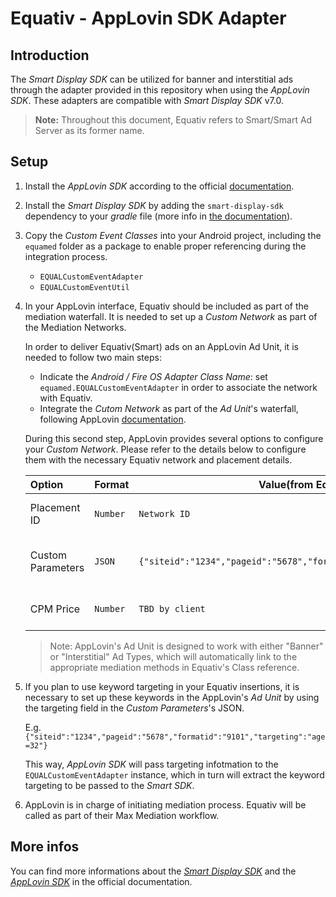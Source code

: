 Equativ - AppLovin SDK Adapter
==============================================

Introduction
------------
The _Smart Display SDK_ can be utilized for banner and interstitial ads through the adapter provided in this repository when using the  _AppLovin SDK_. These adapters are compatible with _Smart Display SDK_ v7.0.
> **Note:** Throughout this document, Equativ refers to Smart/Smart Ad Server as its former name.

Setup
-----

1) Install the _AppLovin SDK_ according to the official [documentation](https://dash.applovin.com/documentation/mediation/android/getting-started/integration).

2) Install the _Smart Display SDK_ by adding the ```smart-display-sdk``` dependency to your _gradle_ file (more info in [the documentation](https://documentation.smartadserver.com/displaySDK/android/gettingstarted.html)).

3) Copy the _Custom Event Classes_ into your Android project, including the ```equamed``` folder as a package to enable proper referencing during the integration process.

    * ```EQUALCustomEventAdapter```
    * ```EQUALCustomEventUtil```

4) In your AppLovin interface, Equativ should be included as part of the mediation waterfall. It is needed to set up a _Custom Network_ as part of the Mediation Networks.

    In order to deliver Equativ(Smart) ads on an AppLovin Ad Unit, it is needed to follow two main steps:

    * Indicate the _Android / Fire OS Adapter Class Name_: set `equamed.EQUALCustomEventAdapter` in order to associate the network with Equativ.
    * Integrate the _Cutom Network_ as part of the _Ad Unit_'s waterfall, following AppLovin [documentation](https://dash.applovin.com/documentation/mediation/ui-max/ad-units/create-ad-unit).

    During this second step, AppLovin provides several options to configure your _Custom Network_. Please refer to the details below to configure them with the necessary Equativ network and placement details.

    | **Option**|**Format**| **Value(from Equativ)** | **Description**  |
    | :--   | :-- | --------------- | --------------- |
    | Placement ID      | `Number` |```Network ID``` | Equativ network's main ID    |
    | Custom Parameters | `JSON` |```{"siteid":"1234","pageid":"5678","formatid":"9101","targeting":""}```| Ad-placement ids from Equativ.      |
    | CPM Price         | `Number` |```TBD by client```| Not supported for yet   |

    > Note: AppLovin's Ad Unit is designed to work with either "Banner" or "Interstitial" Ad Types, which will automatically link to the appropriate mediation methods in Equativ's Class reference.

5) If you plan to use keyword targeting in your Equativ insertions, it is necessary to set up these keywords in the AppLovin's _Ad Unit_ by using the targeting field in the _Custom Parameters_'s JSON.

    E.g. ```{"siteid":"1234","pageid":"5678","formatid":"9101","targeting":"age=32"}```

    This way, _AppLovin SDK_ will pass targeting infotmation to the `EQUALCustomEventAdapter` instance, which in turn will extract the keyword targeting to be passed to the _Smart SDK_.

6) AppLovin is in charge of initiating mediation process. Equativ will be called as part of their Max Mediation workflow.

More infos
----------
You can find more informations about the [_Smart Display SDK_](https://documentation.smartadserver.com/displaySDK/) and the [_AppLovin SDK_](https://dash.applovin.com/documentation/mediation) in the official documentation. 

